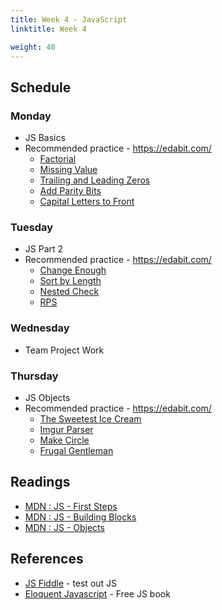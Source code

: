 ```yaml
---
title: Week 4 - JavaScript
linktitle: Week 4

weight: 40
---
```


## Schedule

### Monday

* JS Basics
* Recommended practice - https://edabit.com/
  * [Factorial](https://edabit.com/challenge/GW5kYFCvGWDZ6TRxd)
  * [Missing Value](https://edabit.com/challenge/Y2jWYX8FBR9AvNdyi)
  * [Trailing and Leading Zeros](https://edabit.com/challenge/3jzycf6fcgwZbvpcf)
  * [Add Parity Bits](https://edabit.com/challenge/iBFqQCtMsQBgefBNu)
  * [Capital Letters to Front](https://edabit.com/challenge/8n9RyHThC3dNEPCng)

### Tuesday

* JS Part 2
* Recommended practice - https://edabit.com/
  * [Change Enough](https://edabit.com/challenge/erFxBbqzZPSegMwnc)
  * [Sort by Length](https://edabit.com/challenge/aNZzLBxQpidWBF26X)
  * [Nested Check](https://edabit.com/challenge/Gpy2qSFnfhGJnWMMj)
  * [RPS](https://edabit.com/challenge/jtvCv6cjHorKpmyFc)

### Wednesday

* Team Project Work

### Thursday

* JS Objects
* Recommended practice - https://edabit.com/
  * [The Sweetest Ice Cream](https://edabit.com/challenge/HKmJFmZZCX53ff4ke)
  * [Imgur Parser](https://edabit.com/challenge/iEDvqagg62roh5q3K)
  * [Make Circle](https://edabit.com/challenge/Hgb38yhWGwJCMHbRQ)
  * [Frugal Gentleman](https://edabit.com/challenge/ujzhzyvGoASKxSAib)

## Readings

* [MDN : JS - First Steps](https://developer.mozilla.org/en-US/docs/Learn/JavaScript/First_steps)  
* [MDN : JS - Building Blocks](https://developer.mozilla.org/en-US/docs/Learn/JavaScript/Building_blocks)  
* [MDN : JS - Objects](https://developer.mozilla.org/en-US/docs/Learn/JavaScript/Objects)  

## References

* [JS Fiddle](https://jsfiddle.net/) - test out JS
* [Eloquent Javascript](https://eloquentjavascript.net/) - Free JS book